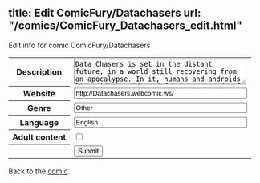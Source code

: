 title: Edit ComicFury/Datachasers
url: "/comics/ComicFury_Datachasers_edit.html"
---
Edit info for comic ComicFury/Datachasers

<form name="comic" action="http://gaepostmail.appspot.com/comic/" method="post">
<table class="comicinfo">
<tr>
<th>Description</th><td><textarea name="description" cols="40" rows="3">Data Chasers is set in the distant future, in a world still recovering from an apocalypse. In it, humans and androids live side-by-side and face the hazards of their dangerous environment. Though set far into our future, it reflects our past and our present, dealing with the politics and cultures of different people, along with touching on the very fundamentals of humanity. ( Updates Monday though Friday ) ( Description by Ranger_Brian_New! )</textarea></td>
</tr>
<tr>
<th>Website</th><td><input type="text" name="url" value="http://Datachasers.webcomic.ws/" size="40"/></td>
</tr>
<tr>
<th>Genre</th><td><input type="text" name="genre" value="Other" size="40"/></td>
</tr>
<tr>
<th>Language</th><td><input type="text" name="language" value="English" size="40"/></td>
</tr>
<tr>
<th>Adult content</th><td><input type="checkbox" name="adult" value="adult" /></td>
</tr>
<tr>
<th></th><td>
<input type="hidden" name="comic" value="ComicFury_Datachasers" />
<input type="submit" name="submit" value="Submit" />
</td>
</tr>
</table>
</form>

Back to the [comic](ComicFury_Datachasers.html).

